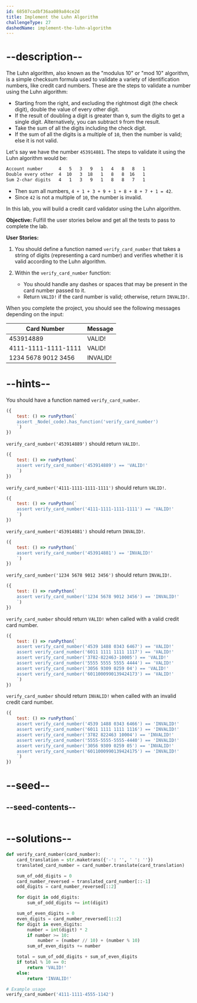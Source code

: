 ```yaml
---
id: 68507cadbf36aa089a84ce2d
title: Implement the Luhn Algorithm
challengeType: 27
dashedName: implement-the-luhn-algorithm
---
```


# --description--

The Luhn algorithm, also known as the "modulus 10" or "mod 10" algorithm, is a simple checksum formula used to validate a variety of identification numbers, like credit card numbers. These are the steps to validate a number using the Luhn algorithm:

- Starting from the right, and excluding the rightmost digit (the check digit), double the value of every other digit.
- If the result of doubling a digit is greater than `9`, sum the digits to get a single digit. Alternatively, you can subtract `9` from the result.
- Take the sum of all the digits including the check digit.
- If the sum of all the digits is a multiple of `10`, then the number is valid; else it is not valid.

Let's say we have the number `453914881`. The steps to validate it using the Luhn algorithm would be:

 ```md 
 Account number      4   5   3   9   1   4   8   8   1 
 Double every other  4  10   3  18   1   8   8  16   1 
 Sum 2-char digits   4   1   3   9   1   8   8   7   1 
 ``` 

- Then sum all numbers, `4 + 1 + 3 + 9 + 1 + 8 + 8 + 7 + 1 = 42`.
- Since `42` is not a multiple of `10`, the number is invalid.

In this lab, you will build a credit card validator using the Luhn algorithm.

**Objective:** Fulfill the user stories below and get all the tests to pass to complete the lab.

**User Stories:**

1. You should define a function named `verify_card_number` that takes a string of digits (representing a card number) and verifies whether it is valid according to the Luhn algorithm.

2. Within the `verify_card_number` function:

   - You should handle any dashes or spaces that may be present in the card number passed to it.
   - Return `VALID!` if the card number is valid; otherwise, return `INVALID!`.

When you complete the project, you should see the following messages depending on the input:

| Card Number         | Message  |
| ------------------- | -------- |
| 453914889           | VALID!   |
| 4111-1111-1111-1111 | VALID!   |
| 1234 5678 9012 3456 | INVALID! |


# --hints--

You should have a function named `verify_card_number`.

```js
({
    test: () => runPython(`
    assert _Node(_code).has_function('verify_card_number')
    `)
})
```

`verify_card_number('453914889')` should return `VALID!`.

```js
({
    test: () => runPython(`
    assert verify_card_number('453914889') == 'VALID!'
    `)
})
```

`verify_card_number('4111-1111-1111-1111')` should return `VALID!`.

```js
({
    test: () => runPython(`
    assert verify_card_number('4111-1111-1111-1111') == 'VALID!'
    `)
})
```

`verify_card_number('453914881')` should return `INVALID!`.

```js
({
    test: () => runPython(`
    assert verify_card_number('453914881') == 'INVALID!'
    `)
})
```

`verify_card_number('1234 5678 9012 3456')` should return `INVALID!`.

```js
({
    test: () => runPython(`
    assert verify_card_number('1234 5678 9012 3456') == 'INVALID!'
    `)
})
```

`verify_card_number` should return `VALID!` when called with a valid credit card number.

```js
({
    test: () => runPython(`
    assert verify_card_number('4539 1488 0343 6467') == 'VALID!'
    assert verify_card_number('6011 1111 1111 1117') == 'VALID!'
    assert verify_card_number('3782-822463-10005') == 'VALID!'
    assert verify_card_number('5555 5555 5555 4444') == 'VALID!'
    assert verify_card_number('3056 9309 0259 04') == 'VALID!'
    assert verify_card_number('6011000990139424173') == 'VALID!'
    `)
})
```

`verify_card_number` should return `INVALID!` when called with an invalid credit card number.

```js
({
    test: () => runPython(`
    assert verify_card_number('4539 1488 0343 6466') == 'INVALID!'
    assert verify_card_number('6011 1111 1111 1116') == 'INVALID!'
    assert verify_card_number('3782 822463 10004') == 'INVALID!'
    assert verify_card_number('5555-5555-5555-4440') == 'INVALID!'
    assert verify_card_number('3056 9309 0259 05') == 'INVALID!'
    assert verify_card_number('6011000990139424175') == 'INVALID!'
    `)
})
```

# --seed--

## --seed-contents--

```py

```

# --solutions--

```py
def verify_card_number(card_number):
    card_translation = str.maketrans({'-': '', ' ': ''})
    translated_card_number = card_number.translate(card_translation)

    sum_of_odd_digits = 0
    card_number_reversed = translated_card_number[::-1]
    odd_digits = card_number_reversed[::2]

    for digit in odd_digits:
        sum_of_odd_digits += int(digit)

    sum_of_even_digits = 0
    even_digits = card_number_reversed[1::2]
    for digit in even_digits:
        number = int(digit) * 2
        if number >= 10:
            number = (number // 10) + (number % 10)
        sum_of_even_digits += number

    total = sum_of_odd_digits + sum_of_even_digits
    if total % 10 == 0:
        return 'VALID!'
    else:
        return 'INVALID!'

# Example usage
verify_card_number('4111-1111-4555-1142')
```
